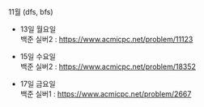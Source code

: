 11월 (dfs, bfs) </br>
- 13일 월요일 </br>
백준 실버2 : https://www.acmicpc.net/problem/11123 </br>

- 15일 수요일 </br>
백준 실버2 : https://www.acmicpc.net/problem/18352 </br>

- 17일 금요일 </br>
백준 실버1 : https://www.acmicpc.net/problem/2667
